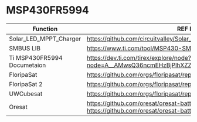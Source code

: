 # MSP430FR5994


|  Function                   | REF Link  |
|  ---------------------------| --------  |
| Solar_LED_MPPT_Charger      | https://github.com/circuitvalley/Solar_LED_MPPT_Charger |
| SMBUS LIB                   | https://www.ti.com/tool/MSP430-SMBUS#downloads| 
| Ti MSP430FR5994 Documetaion | https://dev.ti.com/tirex/explore/node?node=A__AMwsQ36ncmEHzBjPlhXZZg__msp430ware__IOGqZri__LATEST|
| FloripaSat                  | https://github.com/orgs/floripasat/repositories?q=eps|
| FloripaSat 2                | https://github.com/orgs/floripasat/repositories?q=eps|
| UWCubesat                   | https://github.com/orgs/floripasat/repositories?q=eps|
| Oresat                      | https://github.com/oresat/oresat-batteries , https://github.com/oresat/oresat-battery-testing|

